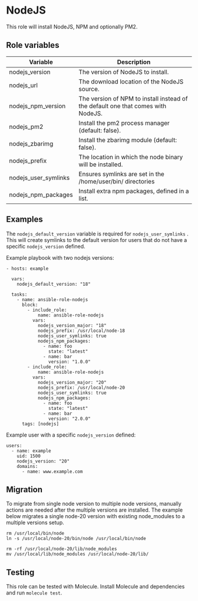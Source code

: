 NodeJS
======

This role will install NodeJS, NPM and optionally PM2.

Role variables
--------------

| Variable             | Description                                                                      |
| -------------------- | -------------------------------------------------------------------------------- |
| nodejs_version       | The version of NodeJS to install.                                                |
| nodejs_url           | The download location of the NodeJS source.                                      |
| nodejs_npm_version   | The version of NPM to install instead of the default one that comes with NodeJS. |
| nodejs_pm2           | Install the pm2 process manager (default: false).                                |
| nodejs_zbarimg       | Install the zbarimg module (default: false).                                     |
| nodejs_prefix        | The location in which the node binary will be installed.                         |
| nodejs_user_symlinks | Ensures symlinks are set in the /home/user/bin/ directories                      |
| nodejs_npm_packages  | Install extra npm packages, defined in a list.                                   |


Examples
--------

The `nodejs_default_version` variable is required for `nodejs_user_symlinks` . This will create symlinks
to the default version for users that do not have a specific `nodejs_version` defined.

Example playbook with two nodejs versions:
```
- hosts: example

  vars:
    nodejs_default_version: "18"

  tasks:
    - name: ansible-role-nodejs
      block:
        - include_role:
            name: ansible-role-nodejs
          vars:
            nodejs_version_major: "18"
            nodejs_prefix: /usr/local/node-18
            nodejs_user_symlinks: true
            nodejs_npm_packages:
              - name: foo
                state: "latest"
              - name: bar
                version: "1.0.0"
        - include_role:
            name: ansible-role-nodejs
          vars:
            nodejs_version_major: "20"
            nodejs_prefix: /usr/local/node-20
            nodejs_user_symlinks: true
            nodejs_npm_packages:
              - name: foo
                state: "latest"
              - name: bar
                version: "2.0.0"
      tags: [nodejs]
```

Example user with a specific `nodejs_version` defined:
```
users:
  - name: example
    uid: 1500
    nodejs_version: "20"
    domains:
      - name: www.example.com
```

Migration
---------

To migrate from single node version to multiple node versions, manually actions are needed after the multiple versions are installed. The example below migrates a single node-20 version with existing node_modules to a multiple versions setup.

```
rm /usr/local/bin/node
ln -s /usr/local/node-20/bin/node /usr/local/bin/node

rm -rf /usr/local/node-20/lib/node_modules
mv /usr/local/lib/node_modules /usr/local/node-20/lib/
```

Testing
-------

This role can be tested with Molecule. Install Molecule and dependencies and run `molecule test`.
